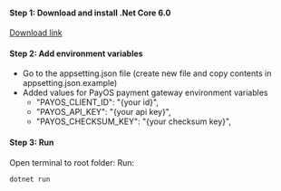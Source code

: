 #### Step 1: Download and install .Net Core 6.0
[Download link](https://dotnet.microsoft.com/en-us/download)

#### Step 2: Add environment variables
- Go to the appsetting.json file (create new file and copy contents in appsetting.json.example)
- Added values for PayOS payment gateway environment variables
   - "PAYOS_CLIENT_ID": "{your id}",
   - "PAYOS_API_KEY": "{your api key}",
   - "PAYOS_CHECKSUM_KEY": "{your checksum key}",

#### Step 3: Run
Open terminal to root folder:
Run:
```
dotnet run
```